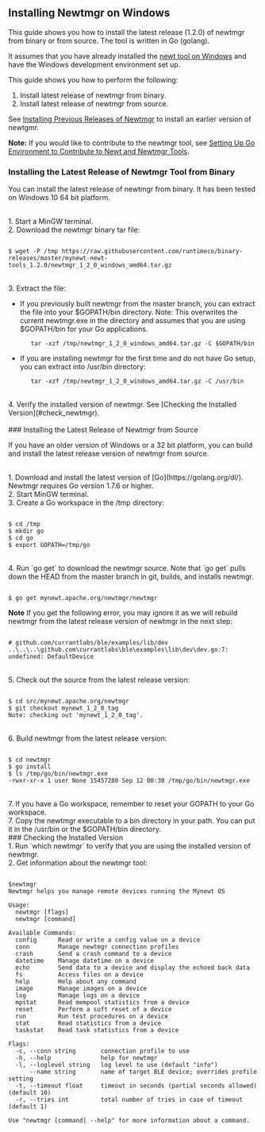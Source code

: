 ## Installing Newtmgr on Windows

This guide shows you how to install the latest release (1.2.0) of newtmgr from binary or from source. The tool is written in Go (golang).

It assumes that you have already installed the [newt tool on Windows](/newt/install/newt_windows/) and have the Windows development environment set up.  

This guide shows you how to perform the following:

1. Install latest release of newtmgr from binary.
2. Install latest release of newtmgr from source.

See [Installing Previous Releases of Newtmgr](/newtmgr/prev_releases) to install an earlier version of newtgmr.

**Note:** If you would like to contribute to the newtmgr tool, see [Setting Up Go Environment to Contribute to Newt and Newtmgr Tools](/faq/go_env.md).

### Installing the Latest Release of Newtmgr Tool from Binary

You can install the latest release of newtmgr from binary. It has been tested on Windows 10 64 bit platform.

<br>
1. Start a MinGW terminal.  

<br>
2. Download the newtmgr binary tar file:

```no-highlight

$ wget -P /tmp https://raw.githubusercontent.com/runtimeco/binary-releases/master/mynewt-newt-tools_1.2.0/newtmgr_1_2_0_windows_amd64.tar.gz

```
<br>
3. Extract the file:

* If you previously built newtmgr from the master branch, you can extract the file into your $GOPATH/bin directory. Note: This overwrites the current newtmgr.exe in the directory and assumes that you are using $GOPATH/bin for your Go applications.

         tar -xzf /tmp/newtmgr_1_2_0_windows_amd64.tar.gz -C $GOPATH/bin

* If you are installing newtmgr for the first time and do not have Go setup, you can extract into /usr/bin directory:

         tar -xzf /tmp/newtmgr_1_2_0_windows_amd64.tar.gz -C /usr/bin


<br>
4. Verify the installed version of newtmgr. See [Checking the Installed Version](#check_newtmgr).
<br>


<br>
### Installing the Latest Release of Newtmgr from Source

If you have an older version of Windows or a 32 bit platform, you can build and install the latest release version of newtmgr from source.

<br>
1. Download and install the latest version of [Go](https://golang.org/dl/). Newtmgr requires Go version 1.7.6 or higher.

<br>
2. Start MinGW terminal. 

<br>
3. Create a Go workspace in the /tmp directory:

```no-highlight

$ cd /tmp
$ mkdir go
$ cd go
$ export GOPATH=/tmp/go

```

<br>
4. Run `go get` to download the newtmgr source.  Note that `go get` pulls down the HEAD from the master branch in git, builds, and installs newtmgr.

```no-highlight

$ go get mynewt.apache.org/newtmgr/newtmgr
```
**Note** If you get the following error, you may ignore it as we will rebuild newtmgr from the latest release version of newtmgr in the next step: 

```no-highlight

# github.com/currantlabs/ble/examples/lib/dev
..\..\..\github.com\currantlabs\ble\examples\lib\dev\dev.go:7: undefined: DefaultDevice

```

<br>
5. Check out the source from the latest release version:

```no-highlight

$ cd src/mynewt.apache.org/newtmgr
$ git checkout mynewt_1_2_0_tag
Note: checking out 'mynewt_1_2_0_tag'.

```

<br>
6. Build newtmgr from the latest release version:

```no-highlight

$ cd newtmgr
$ go install
$ ls /tmp/go/bin/newtmgr.exe
-rwxr-xr-x 1 user None 15457280 Sep 12 00:30 /tmp/go/bin/newtmgr.exe

```

<br>
7. If you have a Go workspace, remember to reset your GOPATH to your Go workspace.

<br>
7. Copy the newtmgr executable to a bin directory in your path. You can put it in the /usr/bin or the $GOPATH/bin directory.


<br>
### <a name="check_newtmgr"></a>Checking the Installed Version

<br>
1. Run `which newtmgr` to verify that you are using the installed version of newtmgr.

<br>
2. Get information about the newtmgr tool:

```no-highlight

$newtmgr
Newtmgr helps you manage remote devices running the Mynewt OS

Usage:
  newtmgr [flags]
  newtmgr [command]

Available Commands:
  config      Read or write a config value on a device
  conn        Manage newtmgr connection profiles
  crash       Send a crash command to a device
  datetime    Manage datetime on a device
  echo        Send data to a device and display the echoed back data
  fs          Access files on a device
  help        Help about any command
  image       Manage images on a device
  log         Manage logs on a device
  mpstat      Read mempool statistics from a device
  reset       Perform a soft reset of a device
  run         Run test procedures on a device
  stat        Read statistics from a device
  taskstat    Read task statistics from a device

Flags:
  -c, --conn string       connection profile to use
  -h, --help              help for newtmgr
  -l, --loglevel string   log level to use (default "info")
      --name string       name of target BLE device; overrides profile setting
  -t, --timeout float     timeout in seconds (partial seconds allowed) (default 10)
  -r, --tries int         total number of tries in case of timeout (default 1)

Use "newtmgr [command] --help" for more information about a command.

```
